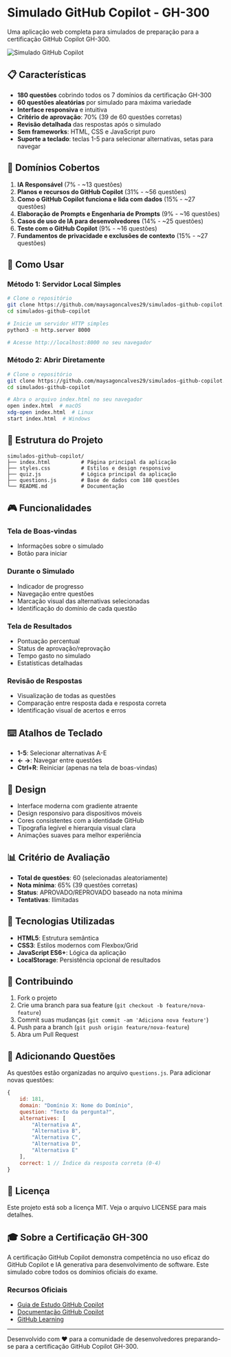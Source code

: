 # Simulado GitHub Copilot - GH-300

Uma aplicação web completa para simulados de preparação para a certificação GitHub Copilot GH-300.

![Simulado GitHub Copilot](https://github.com/user-attachments/assets/6380b87c-2ac7-42b1-b51c-68f20cb0e120)

## 📋 Características

- **180 questões** cobrindo todos os 7 domínios da certificação GH-300
- **60 questões aleatórias** por simulado para máxima variedade  
- **Interface responsiva** e intuitiva
- **Critério de aprovação**: 70% (39 de 60 questões corretas)
- **Revisão detalhada** das respostas após o simulado
- **Sem frameworks**: HTML, CSS e JavaScript puro
- **Suporte a teclado**: teclas 1-5 para selecionar alternativas, setas para navegar

## 🎯 Domínios Cobertos

1. **IA Responsável** (7% - ~13 questões)
2. **Planos e recursos do GitHub Copilot** (31% - ~56 questões)  
3. **Como o GitHub Copilot funciona e lida com dados** (15% - ~27 questões)
4. **Elaboração de Prompts e Engenharia de Prompts** (9% - ~16 questões)
5. **Casos de uso de IA para desenvolvedores** (14% - ~25 questões)
6. **Teste com o GitHub Copilot** (9% - ~16 questões)
7. **Fundamentos de privacidade e exclusões de contexto** (15% - ~27 questões)

## 🚀 Como Usar

### Método 1: Servidor Local Simples
```bash
# Clone o repositório
git clone https://github.com/maysagoncalves29/simulados-github-copilot.git
cd simulados-github-copilot

# Inicie um servidor HTTP simples
python3 -m http.server 8000

# Acesse http://localhost:8000 no seu navegador
```

### Método 2: Abrir Diretamente
```bash
# Clone o repositório
git clone https://github.com/maysagoncalves29/simulados-github-copilot.git
cd simulados-github-copilot

# Abra o arquivo index.html no seu navegador
open index.html  # macOS
xdg-open index.html  # Linux
start index.html  # Windows
```

## 📁 Estrutura do Projeto

```
simulados-github-copilot/
├── index.html          # Página principal da aplicação
├── styles.css          # Estilos e design responsivo
├── quiz.js             # Lógica principal da aplicação
├── questions.js        # Base de dados com 180 questões
└── README.md           # Documentação
```

## 🎮 Funcionalidades

### Tela de Boas-vindas
- Informações sobre o simulado
- Botão para iniciar

### Durante o Simulado
- Indicador de progresso
- Navegação entre questões
- Marcação visual das alternativas selecionadas
- Identificação do domínio de cada questão

### Tela de Resultados  
- Pontuação percentual
- Status de aprovação/reprovação
- Tempo gasto no simulado
- Estatísticas detalhadas

### Revisão de Respostas
- Visualização de todas as questões
- Comparação entre resposta dada e resposta correta
- Identificação visual de acertos e erros

## ⌨️ Atalhos de Teclado

- **1-5**: Selecionar alternativas A-E
- **← →**: Navegar entre questões
- **Ctrl+R**: Reiniciar (apenas na tela de boas-vindas)

## 🎨 Design

- Interface moderna com gradiente atraente
- Design responsivo para dispositivos móveis
- Cores consistentes com a identidade GitHub
- Tipografia legível e hierarquia visual clara
- Animações suaves para melhor experiência

## 📊 Critério de Avaliação

- **Total de questões**: 60 (selecionadas aleatoriamente)
- **Nota mínima**: 65% (39 questões corretas)
- **Status**: APROVADO/REPROVADO baseado na nota mínima
- **Tentativas**: Ilimitadas

## 🔧 Tecnologias Utilizadas

- **HTML5**: Estrutura semântica
- **CSS3**: Estilos modernos com Flexbox/Grid
- **JavaScript ES6+**: Lógica da aplicação
- **LocalStorage**: Persistência opcional de resultados

## 🤝 Contribuindo

1. Fork o projeto
2. Crie uma branch para sua feature (`git checkout -b feature/nova-feature`)
3. Commit suas mudanças (`git commit -am 'Adiciona nova feature'`)
4. Push para a branch (`git push origin feature/nova-feature`)
5. Abra um Pull Request

## 📝 Adicionando Questões

As questões estão organizadas no arquivo `questions.js`. Para adicionar novas questões:

```javascript
{
    id: 181,
    domain: "Domínio X: Nome do Domínio", 
    question: "Texto da pergunta?",
    alternatives: [
        "Alternativa A",
        "Alternativa B", 
        "Alternativa C",
        "Alternativa D",
        "Alternativa E"
    ],
    correct: 1 // Índice da resposta correta (0-4)
}
```

## 📄 Licença

Este projeto está sob a licença MIT. Veja o arquivo LICENSE para mais detalhes.

## 🎓 Sobre a Certificação GH-300

A certificação GitHub Copilot demonstra competência no uso eficaz do GitHub Copilot e IA generativa para desenvolvimento de software. Este simulado cobre todos os domínios oficiais do exame.

### Recursos Oficiais
- [Guia de Estudo GitHub Copilot](https://docs.github.com/en/copilot)
- [Documentação GitHub Copilot](https://docs.github.com/en/copilot)
- [GitHub Learning](https://skills.github.com/)

---

Desenvolvido com ❤️ para a comunidade de desenvolvedores preparando-se para a certificação GitHub Copilot GH-300.